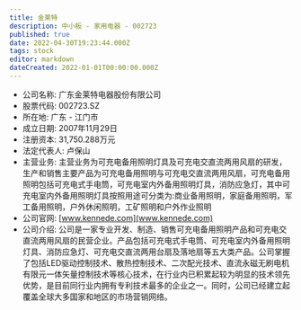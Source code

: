 ```yaml
---
title: 金莱特
description: 中小板 - 家用电器 - 002723
published: true
date: 2022-04-30T19:23:44.000Z
tags: stock
editor: markdown
dateCreated: 2022-01-01T00:00:00.000Z
---
```


- 公司名称: 广东金莱特电器股份有限公司
- 股票代码: 002723.SZ
- 所在地: 广东 - 江门市
- 成立日期: 2007年11月29日
- 注册资本: 31,750.288万元
- 法定代表人: 卢保山
- 主营业务: 主营业务为可充电备用照明灯具及可充电交直流两用风扇的研发，生产和销售主要产品为可充电备用照明与可充电交直流两用风扇，可充电备用照明包括可充电式手电筒，可充电室内外备用照明灯具，消防应急灯，其中可充电室内外备用照明灯具按照用途可分类为:商业备用照明，家庭备用照明，军工备用照明，户外休闲照明，工矿照明和户外作业照明
- 公司官网: [www.kennede.com](www.kennede.com)
- 公司介绍: 公司是一家专业开发、制造、销售可充电备用照明产品和可充电交直流两用风扇的民营企业。产品包括可充电式手电筒、可充电室内外备用照明灯具、消防应急灯、可充电交直流两用台扇及落地扇等五大类产品。公司掌握了包括LED驱动控制技术、散热控制技术、二次配光技术、直流永磁无刷电机有限元一体矢量控制技术等核心技术，在行业内已积累起较为明显的技术领先优势，是目前同行业内拥有专利技术最多的企业之一。同时，公司已经建立起覆盖全球大多国家和地区的市场营销网络。


